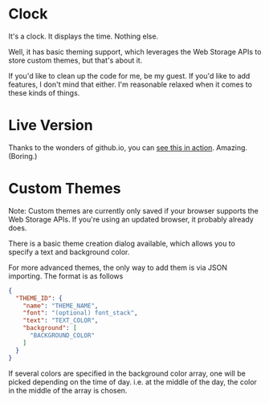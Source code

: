 # Clock

It's a clock. It displays the time. Nothing else.

Well, it has basic theming support, which leverages the Web Storage APIs to store custom themes, but that's about it.

If you'd like to clean up the code for me, be my guest. If you'd like to add features, I don't mind that either. I'm reasonable relaxed when it comes to these kinds of things.

# Live Version

Thanks to the wonders of github.io, you can [see this in action](http://secretonline.github.io/Clock/). Amazing. (Boring.)

# Custom Themes

Note: Custom themes are currently only saved if your browser supports the Web Storage APIs. If you're using an updated browser, it probably already does.

There is a basic theme creation dialog available, which allows you to specify a text and background color.

For more advanced themes, the only way to add them is via JSON importing. The format is as follows

``` JSON
{
  "THEME_ID": {
    "name": "THEME_NAME",
    "font": "(optional) font_stack",
    "text": "TEXT_COLOR",
    "background": [
      "BACKGROUND_COLOR"
    ]
  }
}
```

If several colors are specified in the background color array, one will be picked depending on the time of day. i.e. at the middle of the day, the color in the middle of the array is chosen.
